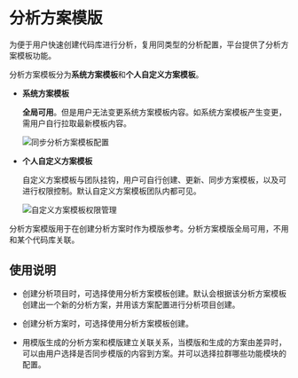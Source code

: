 # 分析方案模版

为便于用户快速创建代码库进行分析，复用同类型的分析配置，平台提供了分析方案模板功能。

分析方案模板分为**系统方案模板**和**个人自定义方案模板**。

- **系统方案模板**

  **全局可用**。但是用户无法变更系统方案模板内容。如系统方案模板产生变更，需用户自行拉取最新模板内容。

  ![同步分析方案模板配置](../../../images/scheme_template_01.png)

- **个人自定义方案模板**

  自定义方案模板与团队挂钩，用户可自行创建、更新、同步方案模板，以及可进行权限控制。默认自定义方案模板团队内都可见。

  ![自定义方案模板权限管理](../../../images/scheme_template_02.png)

分析方案模版用于在创建分析方案时作为模版参考。分析方案模版全局可用，不用和某个代码库关联。

## 使用说明

- 创建分析项目时，可选择使用分析方案模板创建。默认会根据该分析方案模板创建出一个新的分析方案，并用该方案配置进行分析项目创建。

- 创建分析方案时，可选择使用分析方案模板创建。

- 用模版生成的分析方案和模版建立关联关系，当模版和生成的方案由差异时，可以由用户选择是否同步模版的内容到方案。并可以选择拉群哪些功能模块的配置。
